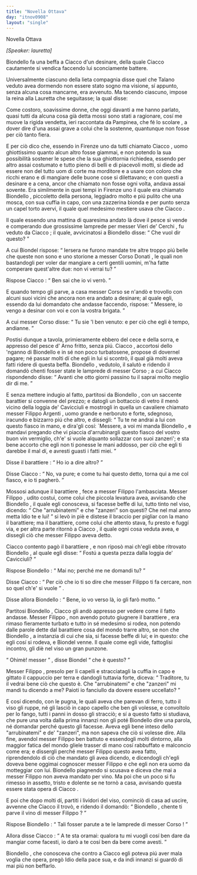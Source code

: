 ```yaml
---
title: "Novella Ottava"
day: "itnov0908"
layout: "single"
---
```

<html>
 <head>
 </head>
 <body>
  <div id="nov0908" type="novella" who="lauretta">
   <head>
    Novella Ottava
   </head>
   <p>
    <i>
     [Speaker: lauretta]
    </i>
   </p>
   <argument>
    <p>
     <milestone id="p09080001"/>
     <name persref="biondello" type="person">
      Biondello
     </name>
     fa una beffa a
     <name persref="ciacco" type="person">
      Ciacco
     </name>
     d'un desinare, della quale
     <name persref="ciacco" type="person">
      Ciacco
     </name>
     cautamente si vendica faccendo lui sconciamente battere.
    </p>
   </argument>
   <div3 type="commentary" who="author">
    <p>
     <milestone id="p09080002"/>
     Universalmente ciascuno della lieta compagnia disse quel che
     <name persref="talano" type="person">
      Talano
     </name>
     veduto avea dormendo non essere stato sogno ma visione, s&iacute; appunto, senza alcuna cosa mancarne, era avvenuto. Ma tacendo ciascuno, impose
     <name persref="emilia" type="person">
      la reina
     </name>
     alla
     <name persref="lauretta" type="person">
      Lauretta
     </name>
     che seguitasse; la qual disse:
    </p>
   </div3>
   <div3 type="commentary" who="lauretta">
    <p>
     <milestone id="p09080003"/>
     Come costoro, soavissime donne, che oggi davanti a me hanno parlato, quasi tutti da alcuna cosa gi&agrave; detta mossi sono stati a ragionare, cos&iacute; me muove la rigida vendetta, ieri raccontata da Pampinea, che f&eacute; lo
     <name persref="rinieri" type="person">
      scolare
     </name>
     , a dover dire d'una assai grave a colui che la sostenne, quantunque non fosse per ci&ograve; tanto fiera.
    </p>
   </div3>
   <p>
    <milestone id="p09080004"/>
    E per ci&ograve; dico che, essendo in
    <name placeref="firenze" type="place">
     Firenze
    </name>
    uno da tutti chiamato
    <name persref="ciacco" type="person">
     Ciacco
    </name>
    , uomo ghiottissimo quanto alcun altro fosse giammai, e non potendo la sua possibilit&agrave; sostener le spese che la sua ghiottornia richiedea, essendo per altro assai costumato e tutto pieno di belli e di piacevoli motti, si diede ad essere non del tutto uom di corte ma morditore e a usare con coloro che ricchi erano e di mangiare delle buone cose si dilettavano; e con questi a desinare e a cena, ancor che chiamato non fosse ogni volta, andava assai sovente.
    <milestone id="p09080005"/>
    Era similmente in quei tempi in
    <name placeref="firenze" type="place">
     Firenze
    </name>
    uno il quale era chiamato
    <name persref="biondello" type="person">
     Biondello
    </name>
    , piccoletto della persona, leggiadro molto e pi&uacute; pulito che una mosca, con sua cuffia in capo, con una zazzerina bionda e per punto senza un capel torto avervi, il quale quel medesimo mestiere usava che
    <name persref="ciacco" type="person">
     Ciacco
    </name>
    .
   </p>
   <p>
    <milestone id="p09080006"/>
    Il quale essendo una mattina di quaresima andato l&agrave; dove il pesce si vende e comperando due grossissime lamprede per
    <name persref="vieridecerchi" type="person">
     messer Vieri de' Cerchi
    </name>
    , fu veduto da
    <name persref="ciacco" type="person">
     Ciacco
    </name>
    ; il quale, avvicinatosi a
    <name persref="biondello" type="person">
     Biondello
    </name>
    disse:
    <q direct="unspecified" who="ciacco">
     Che vuol dir questo?
    </q>
   </p>
   <p>
    <milestone id="p09080007"/>
    A cui
    <name persref="biondello" type="person">
     Biondel
    </name>
    rispose:
    <q direct="unspecified" who="biondello">
     Iersera ne furono mandate tre altre troppo pi&uacute; belle che queste non sono e uno storione a
     <name persref="corsodonati" type="person">
      messer Corso Donati
     </name>
     , le quali non bastandogli per voler dar mangiare a certi gentili uomini, m'ha fatte comperare quest'altre due: non vi verrai tu?
    </q>
   </p>
   <p>
    <milestone id="p09080008"/>
    Rispose
    <name persref="ciacco" type="person">
     Ciacco
    </name>
    :
    <q direct="unspecified" who="ciacco">
     Ben sai che io vi verr&ograve;.
    </q>
   </p>
   <p>
    <milestone id="p09080009"/>
    E quando tempo gli parve, a casa
    <name persref="corsodonati" type="person">
     messer Corso
    </name>
    se n'and&ograve; e trovollo con alcuni suoi vicini che ancora non era andato a desinare; al quale egli, essendo da lui domandato che andasse faccendo, rispose:
    <q direct="unspecified" who="ciacco">
     Messere, io vengo a desinar con voi e con la vostra brigata.
    </q>
   </p>
   <p>
    <milestone id="p09080010"/>
    A cui
    <name persref="corsodonati" type="person">
     messer Corso
    </name>
    disse:
    <q direct="unspecified" who="corsodonati">
     Tu sie 'l ben venuto: e per ci&ograve; che egli &egrave; tempo, andianne.
    </q>
   </p>
   <p>
    <milestone id="p09080011"/>
    Postisi dunque a tavola, primieramente ebbero del cece e della sorra, e appresso del pesce d'
    <name placeref="arno" type="place">
     Arno
    </name>
    fritto, senza pi&uacute;.
    <name persref="ciacco" type="person">
     Ciacco
    </name>
    , accortosi dello 'nganno di
    <name persref="biondello" type="person">
     Biondello
    </name>
    e in s&eacute; non poco turbatosene, propose di dovernel pagare; n&eacute; passar molti d&iacute; che egli in lui si scontr&ograve;, il qual gi&agrave; molti aveva fatti ridere di questa beffa.
    <milestone id="p09080012"/>
    <name persref="biondello" type="person">
     Biondello
    </name>
    , vedutolo, il salut&ograve; e ridendo il domand&ograve; chenti fosser state le lamprede di
    <name persref="corsodonati" type="person">
     messer Corso
    </name>
    ; a cui
    <name persref="ciacco" type="person">
     Ciacco
    </name>
    rispondendo disse:
    <q direct="unspecified" who="ciacco">
     Avanti che otto giorni passino tu il saprai molto meglio dir di me.
    </q>
   </p>
   <p>
    <milestone id="p09080013"/>
    E senza mettere indugio al fatto, partitosi da
    <name persref="biondello" type="person">
     Biondello
    </name>
    , con un saccente
    <name persref="barattiere-0908" type="person">
     barattier
    </name>
    si convenne del prezzo; e datogli un bottaccio di vetro il men&ograve; vicino della
    <name placeref="loggiacavicciuli" type="place">
     loggia de' Cavicciuli
    </name>
    e mostrogli in quella un cavaliere chiamato
    <name persref="filippoargenti" type="person">
     messer Filippo Argenti
    </name>
    , uomo grande e nerboruto e forte, sdegnoso, iracundo e bizzarro pi&uacute; che altro, e dissegli:
    <milestone id="p09080014"/>
    <q direct="unspecified" who="ciacco">
     Tu te ne andrai a lui con questo fiasco in mano, e dira'gli cos&iacute;: `Messere, a voi mi manda
     <name persref="biondello" type="person">
      Biondello
     </name>
     , e mandavi pregando che vi piaccia d'arrubinargli questo fiasco del vostro buon vin vermiglio, ch'e' si vuole alquanto sollazzar con suoi zanzeri'; e sta bene accorto che egli non ti ponesse le mani addosso, per ci&ograve; che egli ti darebbe il mal d&iacute;, e avresti guasti i fatti miei.
    </q>
   </p>
   <p>
    <milestone id="p09080015"/>
    Disse il
    <name persref="barattiere-0908" type="person">
     barattiere
    </name>
    :
    <q direct="unspecified" who="barattiere-0908">
     Ho io a dire altro?
    </q>
   </p>
   <p>
    <milestone id="p09080016"/>
    Disse
    <name persref="ciacco" type="person">
     Ciacco
    </name>
    :
    <q direct="unspecified" who="ciacco">
     No, va pure; e come tu hai questo detto, torna qui a me col fiasco, e io ti pagher&ograve;.
    </q>
   </p>
   <p>
    <milestone id="p09080017"/>
    Mossosi adunque il
    <name persref="barattiere-0908" type="person">
     barattiere
    </name>
    , fece a
    <name persref="filippoargenti" type="person">
     messer Filippo
    </name>
    l'ambasciata.
    <name persref="filippoargenti" type="person">
     Messer Filippo
    </name>
    , udito costui, come colui che piccola levatura avea, avvisando che
    <name persref="biondello" type="person">
     Biondello
    </name>
    , il quale egli conosceva, si facesse beffe di lui, tutto tinto nel viso, dicendo:
    <q direct="unspecified" who="filippoargenti">
     Che "arrubinatemi" e che "zanzeri" son questi? Che nel mal anno metta Idio te e lui!
    </q>
    si lev&ograve; in pi&egrave; e distese il braccio per pigliar con la mano il barattiere;
    <milestone id="p09080018"/>
    ma il barattiere, come colui che attento stava, fu presto e fugg&iacute; via, e per altra parte ritorn&ograve; a
    <name persref="ciacco" type="person">
     Ciacco
    </name>
    , il quale ogni cosa veduta avea, e dissegli ci&ograve; che
    <name persref="filippoargenti" type="person">
     messer Filippo
    </name>
    aveva detto.
   </p>
   <p>
    <milestone id="p09080019"/>
    <name persref="ciacco" type="person">
     Ciacco
    </name>
    contento pag&ograve; il
    <name persref="barattiere-0908" type="person">
     barattiere
    </name>
    , e non ripos&ograve; mai ch'egli ebbe ritrovato
    <name persref="biondello" type="person">
     Biondello
    </name>
    , al quale egli disse:
    <q direct="unspecified" who="ciacco">
     Fost&uacute; a questa pezza dalla
     <name placeref="loggiacavicciuli" type="place">
      loggia de' Cavicciuli?
     </name>
    </q>
   </p>
   <p>
    <milestone id="p09080020"/>
    Rispose
    <name persref="biondello" type="person">
     Biondello
    </name>
    :
    <q direct="unspecified" who="biondello">
     Mai no; perch&eacute; me ne domandi tu?
    </q>
   </p>
   <p>
    <milestone id="p09080021"/>
    Disse
    <name persref="ciacco" type="person">
     Ciacco
    </name>
    :
    <q direct="unspecified" who="ciacco">
     Per ci&ograve; che io ti so dire che
     <name persref="filippoargenti" type="person">
      messer Filippo
     </name>
     ti fa cercare, non so quel ch'e' si vuole
    </q>
    .
   </p>
   <p>
    <milestone id="p09080022"/>
    Disse allora
    <name persref="biondello" type="person">
     Biondello
    </name>
    :
    <q direct="unspecified" who="biondello">
     Bene, io vo verso l&agrave;, io gli far&ograve; motto.
    </q>
   </p>
   <p>
    <milestone id="p09080023"/>
    Partitosi
    <name persref="biondello" type="person">
     Biondello
    </name>
    ,
    <name persref="ciacco" type="person">
     Ciacco
    </name>
    gli and&ograve; appresso per vedere come il fatto andasse.
    <name persref="filippoargenti" type="person">
     Messer Filippo
    </name>
    , non avendo potuto giugnere il
    <name persref="barattiere-0908" type="person">
     barattiere
    </name>
    , era rimaso fieramente turbato e tutto in s&eacute; medesimo si rodea, non potendo dalle parole dette dal barattiere cosa del mondo trarre altro, se non che
    <name persref="biondello" type="person">
     Biondello
    </name>
    , a instanzia di cui che sia, si facesse beffe di lui; e in questo: che egli cos&iacute; si rodeva, e
    <name persref="biondello" type="person">
     Biondel
    </name>
    venne. Il quale come egli vide, fattoglisi incontro, gli di&egrave; nel viso un gran punzone.
   </p>
   <p>
    <milestone id="p09080024"/>
    <q direct="unspecified" who="biondello">
     Ohim&egrave;! messer
    </q>
    , disse
    <name persref="biondello" type="person">
     Biondel
    </name>
    <q direct="unspecified">
     che &egrave; questo?
    </q>
   </p>
   <p>
    <milestone id="p09080025"/>
    <name persref="filippoargenti" type="person">
     Messer Filippo
    </name>
    , presolo per li capelli e stracciatagli la cuffia in capo e gittato il cappuccio per terra e dandogli tuttavia forte, diceva:
    <q direct="unspecified" who="filippoargenti">
     Traditore, tu il vedrai bene ci&ograve; che questo &egrave;. Che "arrubinatemi" e che "zanzeri" mi mandi tu dicendo a me? Paioti io fanciullo da dovere essere uccellato?
    </q>
   </p>
   <p>
    <milestone id="p09080026"/>
    E cos&iacute; dicendo, con le pugna, le quali aveva che parevan di ferro, tutto il viso gli ruppe, n&eacute; gli lasci&ograve; in capo capello che ben gli volesse, e convoltolo per lo fango, tutti i panni in dosso gli stracci&ograve;; e s&iacute; a questo fatto si studiava, che pure una volta dalla prima innanzi non gli pot&eacute;
    <name persref="biondello" type="person">
     Biondello
    </name>
    dire una parola, n&eacute; domandar perch&eacute; questo gli facesse.
    <milestone id="p09080027"/>
    Aveva egli bene inteso dello "arrubinatemi" e de' "zanzeri", ma non sapeva che ci&ograve; si volesse dire.
    <milestone id="p09080028"/>
    Alla fine, avendol
    <name persref="filippoargenti" type="person">
     messer Filippo
    </name>
    ben battuto e essendogli molti dintorno, alla maggior fatica del mondo gliele trasser di mano cos&iacute; rabbuffato e malconcio come era; e dissergli perch&eacute;
    <name persref="filippoargenti" type="person">
     messer Filippo
    </name>
    questo avea fatto, riprendendolo di ci&ograve; che mandato gli avea dicendo, e dicendogli ch'egli doveva bene oggimai cognoscer
    <name persref="filippoargenti" type="person">
     messer Filippo
    </name>
    e che egli non era uomo da motteggiar con lui.
    <milestone id="p09080029"/>
    <name persref="biondello" type="person">
     Biondello
    </name>
    piagnendo si scusava e diceva che mai a
    <name persref="filippoargenti" type="person">
     messer Filippo
    </name>
    non aveva mandato per vino. Ma poi che un poco si fu rimesso in assetto, tristo e dolente se ne torn&ograve; a casa, avvisando questa essere stata opera di
    <name persref="ciacco" type="person">
     Ciacco
    </name>
    .
   </p>
   <p>
    <milestone id="p09080030"/>
    E poi che dopo molti d&iacute;, partiti i lividori del viso, cominci&ograve; di casa ad uscire, avvenne che
    <name persref="ciacco" type="person">
     Ciacco
    </name>
    il trov&ograve;, e ridendo il domand&ograve;:
    <q direct="unspecified" who="ciacco">
     <name persref="biondello" type="person">
      Biondello
     </name>
     , chente ti parve il vino di
     <name persref="filippoargenti" type="person">
      messer Filippo
     </name>
     ?
    </q>
   </p>
   <p>
    <milestone id="p09080031"/>
    Rispose
    <name persref="biondello" type="person">
     Biondello
    </name>
    :
    <q direct="unspecified" who="biondello">
     Tali fosser parute a te le lamprede di
     <name persref="corsodonati" type="person">
      messer Corso
     </name>
     !
    </q>
   </p>
   <p>
    <milestone id="p09080032"/>
    Allora disse
    <name persref="ciacco" type="person">
     Ciacco
    </name>
    :
    <q direct="unspecified" who="ciacco">
     A te sta oramai: qualora tu mi vuogli cos&iacute; ben dare da mangiar come facesti, io dar&ograve; a te cos&iacute; ben da bere come avesti.
    </q>
   </p>
   <p>
    <milestone id="p09080033"/>
    <name persref="biondello" type="person">
     Biondello
    </name>
    , che conosceva che contro a
    <name persref="ciacco" type="person">
     Ciacco
    </name>
    egli poteva pi&uacute; aver mala voglia che opera, preg&ograve; Idio della pace sua, e da indi innanzi si guard&ograve; di mai pi&uacute; non beffarlo.
   </p>
  </div>
 </body>
</html>